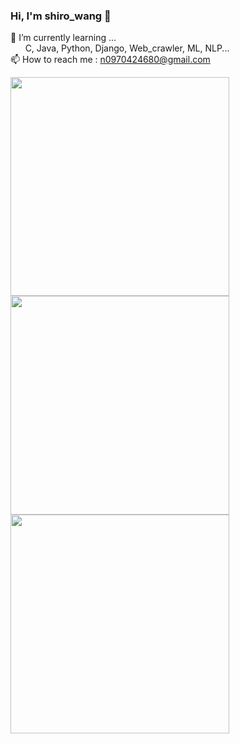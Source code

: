 ### Hi, I'm shiro_wang 👋

 🌱 I’m currently learning ...<br>
    &nbsp;&nbsp;&nbsp;&nbsp;&nbsp;
    C, Java, Python, Django, Web_crawler, ML, NLP...<br>
 📫 How to reach me : n0970424680@gmail.com




<div>
     <img src="https://github-profile-summary-cards.vercel.app/api/cards/repos-per-language?username=shiro-wang&theme=github_dark" width="350px">
     <img src="https://github-profile-summary-cards.vercel.app/api/cards/most-commit-language?username=shiro-wang&theme=github_dark" width="350px">
     <img src="https://walfiegif.files.wordpress.com/2020/11/out-transparent-28.gif" width="350px">
</div>
<!--
**shiro-wang/shiro-wang** is a ✨ _special_ ✨ repository because its `README.md` (this file) appears on your GitHub profile.

Here are some ideas to get you started:

- 🔭 I’m currently working on ...
- 🌱 I’m currently learning ...
- 👯 I’m looking to collaborate on ...
- 🤔 I’m looking for help with ...
- 💬 Ask me about ...
- 📫 How to reach me: ...
- 😄 Pronouns: ...
- ⚡ Fun fact: ...
-->
